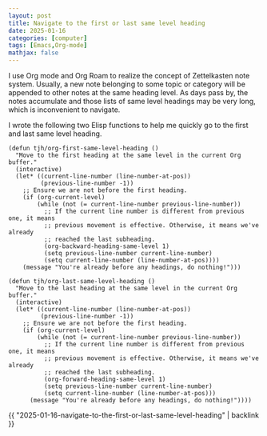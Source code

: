 ```yaml
---
layout: post
title: Navigate to the first or last same level heading
date: 2025-01-16
categories: [computer]
tags: [Emacs,Org-mode]
mathjax: false
---
```


I use Org mode and Org Roam to realize the concept of Zettelkasten note system. Usually, a new note belonging to some topic or category will be appended to other notes at the same heading level. As days pass by, the notes accumulate and those lists of same level headings may be very long, which is inconvenient to navigate.

I wrote the following two Elisp functions to help me quickly go to the first and last same level heading.

```elisp
(defun tjh/org-first-same-level-heading ()
  "Move to the first heading at the same level in the current Org buffer."
  (interactive)
  (let* ((current-line-number (line-number-at-pos))
         (previous-line-number -1))
    ;; Ensure we are not before the first heading.
    (if (org-current-level)
        (while (not (= current-line-number previous-line-number))
          ;; If the current line number is different from previous one, it means
          ;; previous movement is effective. Otherwise, it means we've already
          ;; reached the last subheading.
          (org-backward-heading-same-level 1)
          (setq previous-line-number current-line-number)
          (setq current-line-number (line-number-at-pos))))
    (message "You're already before any headings, do nothing!")))

(defun tjh/org-last-same-level-heading ()
  "Move to the last heading at the same level in the current Org buffer."
  (interactive)
  (let* ((current-line-number (line-number-at-pos))
         (previous-line-number -1))
    ;; Ensure we are not before the first heading.
    (if (org-current-level)
        (while (not (= current-line-number previous-line-number))
          ;; If the current line number is different from previous one, it means
          ;; previous movement is effective. Otherwise, it means we've already
          ;; reached the last subheading.
          (org-forward-heading-same-level 1)
          (setq previous-line-number current-line-number)
          (setq current-line-number (line-number-at-pos)))
      (message "You're already before any headings, do nothing!"))))
```

{{ "2025-01-16-navigate-to-the-first-or-last-same-level-heading" | backlink }}
